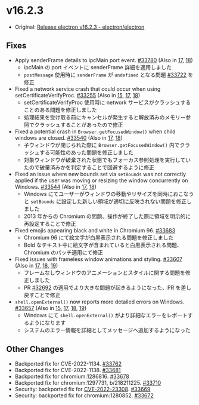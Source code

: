 # v16.2.3

- Original: [Release electron v16.2.3 - electron/electron](https://github.com/electron/electron/releases/tag/v16.2.3)

## Fixes

- Apply senderFrame details to ipcMain port event. [#33780](https://github.com/electron/electron/pull/33780) (Also in [17](https://github.com/electron/electron/pull/33781), [18](https://github.com/electron/electron/pull/33782))
  - ipcMain の port イベントに senderFrame 詳細を適用しました
  - `postMessage` 使用時に `senderFrame` が `undefined` となる問題 [#33722](https://github.com/electron/electron/issues/33722) を修正
- Fixed a network service crash that could occur when using setCertificateVerifyProc. [#33255](https://github.com/electron/electron/pull/33255) (Also in [15](https://github.com/electron/electron/pull/33256), [17](https://github.com/electron/electron/pull/33254), [18](https://github.com/electron/electron/pull/33253))
  - setCertificateVerifyProc 使用時に network サービスがクラッシュすることのある問題を修正しました
  - 処理結果を受け取る前にキャンセルが発生すると解放済みのメモリー参照でクラッシュすることがあったので修正
- Fixed a potential crash in `Browser.getFocusedWindow()` when child windows are closed. [#33540](https://github.com/electron/electron/pull/33540) (Also in [17](https://github.com/electron/electron/pull/33539), [18](https://github.com/electron/electron/pull/33538))
  - 子ウィンドウが閉じられた際に `Browser.getFocusedWindow()` 内でクラッシュする可能性のあった問題を修正しました
  - 対象ウィンドウが破棄された状態でもフォーカス参照処理を実行していたので破棄済みかを判定することで回避するように修正
- Fixed an issue where new bounds set via `setBounds` was not correctly applied if the user was moving or resizing the window concurrently on Windows. [#33544](https://github.com/electron/electron/pull/33544) (Also in [17](https://github.com/electron/electron/pull/33543), [18](https://github.com/electron/electron/pull/33375))
  - Windows にてユーザーがウィンドウの移動やリサイズを同時におこなうと `setBounds` に設定した新しい領域が適切に反映されない問題を修正しました
  - 2013 年からの Chromium の問題、操作が終了した際に領域を明示的に再設定することで修正
- Fixed emojis appearing black and white in Chromium 96. [#33683](https://github.com/electron/electron/pull/33683)
  - Chromium 96 にて絵文字が白黒表示される問題を修正しました
  - Bold なテキスト中に絵文字が含まれていると白黒表示される問題、Chromium のパッチ適用にて修正
- Fixed issues with frameless window animations and styling. [#33607](https://github.com/electron/electron/pull/33607) (Also in [17](https://github.com/electron/electron/pull/33611), [18](https://github.com/electron/electron/pull/33610), [19](https://github.com/electron/electron/pull/33609))
  - フレームなしウィンドウのアニメーションとスタイルに関する問題を修正しました
  - PR [#32692](https://github.com/electron/electron/pull/32692) の適用でより大きな問題が起きるようになった、PR を差し戻すことで修正
- `shell.openExternal()` now reports more detailed errors on Windows. [#33657](https://github.com/electron/electron/pull/33657) (Also in [15](https://github.com/electron/electron/pull/33656), [17](https://github.com/electron/electron/pull/33658), [18](https://github.com/electron/electron/pull/33705), [19](https://github.com/electron/electron/pull/33660))
  - Windows にて `shell.openExternal()` がより詳細なエラーをレポートするようになります
  - システムのエラー情報を詳細としてメッセージへ追加するようになった

## Other Changes

- Backported fix for CVE-2022-1134. [#33762](https://github.com/electron/electron/pull/33762)
- Backported fix for CVE-2022-1138. [#33681](https://github.com/electron/electron/pull/33681)
- Backported fix for chromium:1286816. [#33678](https://github.com/electron/electron/pull/33678)
- Backported fix for chromium:1297731, b/218211225. [#33710](https://github.com/electron/electron/pull/33710)
- Security: backported fix for [CVE-2022-23308](https://github.com/advisories/GHSA-8v47-xfh7-92fh "CVE-2022-23308"). [#33669](https://github.com/electron/electron/pull/33669)
- Security: backported fix for chromium:1280852. [#33672](https://github.com/electron/electron/pull/33672)
